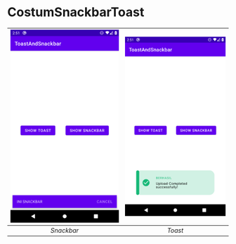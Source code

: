 # CostumSnackbarToast

| <img alt="Snackbar" src="/images/img_snckbr.png"/> | <img alt="Toast" src="/images/img_tst.png"/> |
| :--: | :--: |    
| *Snackbar* | *Toast* |
